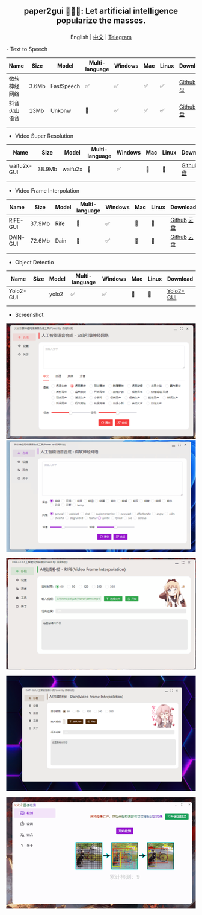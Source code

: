 ##  <p align="center"> paper2gui 🚀🚀🌟: Let artificial intelligence popularize the masses. </p>

<p align="center">English | <a href="README_zh.md">中文</a> | <a href="https://t.me/baiyueblog">Telegram</a></p>
- Text to Speech

| Name         | Size  | Model      | Multi-language | Windows | Mac | Linux | Download                                                                                                                    |
| ------------ | ----- | ---------- | -------------- | ------- | --- | ----- | --------------------------------------------------------------------------------------------------------------------------- |
| 微软神经网络 | 3.6Mb | FastSpeech | ✅              | ✅       | ✅   | ✅     | [Github](https://github.com/Baiyuetribe/paper2gui/releases/tag/Published) [云盘](https://www.aliyundrive.com/s/2b4hyudGkni) |
| 抖音火山语音 | 13Mb  | Unkonw     | 🔲              | ✅       | ✅   | ✅     | [Github](https://github.com/Baiyuetribe/paper2gui/releases/tag/Published) [云盘](https://www.aliyundrive.com/s/2b4hyudGkni) |
|              |       |            |                |         |     |       |                                                                                                                             |
|              |       |            |                |         |     |       |                                                                                                                             |

- Video Super Resolution
  
| Name        | Size   | Model   | Multi-language | Windows | Mac | Linux | Download                                                                                                                    |
| ----------- | ------ | ------- | -------------- | ------- | --- | ----- | --------------------------------------------------------------------------------------------------------------------------- |
| waifu2x-GUI | 38.9Mb | waifu2x | 🔲              | ✅       | 🔲   | 🔲     | [Github](https://github.com/Baiyuetribe/paper2gui/releases/tag/Published) [云盘](https://www.aliyundrive.com/s/2b4hyudGkni) |
|             |        |         |                |         |     |       |                                                                                                                             |
|             |        |         |                |         |     |       |

- Video Frame Interpolation
  
| Name     | Size   | Model | Multi-language | Windows | Mac | Linux | Download                                                                                                                    |
| -------- | ------ | ----- | -------------- | ------- | --- | ----- | --------------------------------------------------------------------------------------------------------------------------- |
| RIFE-GUI | 37.9Mb | Rife  | 🔲              | ✅       | 🔲   | 🔲     | [Github](https://github.com/Baiyuetribe/paper2gui/releases/tag/Published) [云盘](https://www.aliyundrive.com/s/2b4hyudGkni) |
| DAIN-GUI | 72.6Mb | Dain  | 🔲              | ✅       | 🔲   | 🔲     | [Github](https://github.com/Baiyuetribe/paper2gui/releases/tag/Published) [云盘](https://www.aliyundrive.com/s/2b4hyudGkni) |
|          |        |       |                |         |     |       |                                                                                                                             |
|          |        |       |                |         |     |       |                                                                                                                             |
- Object Detectio

| Name      | Size | Model | Multi-language | Windows | Mac | Linux | Download                                              |
| --------- | ---- | ----- | -------------- | ------- | --- | ----- | ----------------------------------------------------- |
| Yolo2-GUI |      | yolo2 | ✅              | ✅       | 🔲   | 🔲     | [Yolo2-GUI](https://github.com/Baiyuetribe/paper2gui) |
|           |      |       |                |         |     |       |                                                       |
|           |      |       |                |         |     |       |                                                       |

- Screenshot

![](docs/images/huoshan_tts.png)
![](docs/images/microsoft_tts.gif)

![](docs/images/rife-gui.gif)

![](docs/images/dain-gui.png)

![](docs/images/yalo2screen.gif)